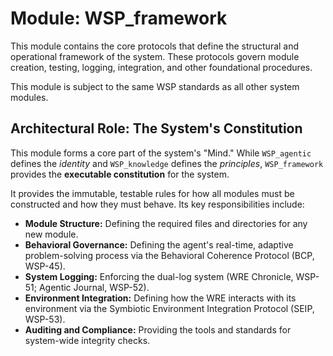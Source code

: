 # Module: WSP_framework

This module contains the core protocols that define the structural and operational framework of the system. These protocols govern module creation, testing, logging, integration, and other foundational procedures.

This module is subject to the same WSP standards as all other system modules.

## Architectural Role: The System's Constitution

This module forms a core part of the system's "Mind." While `WSP_agentic` defines the *identity* and `WSP_knowledge` defines the *principles*, `WSP_framework` provides the **executable constitution** for the system.

It provides the immutable, testable rules for how all modules must be constructed and how they must behave. Its key responsibilities include:

-   **Module Structure:** Defining the required files and directories for any new module.
-   **Behavioral Governance:** Defining the agent's real-time, adaptive problem-solving process via the Behavioral Coherence Protocol (BCP, WSP-45).
-   **System Logging:** Enforcing the dual-log system (WRE Chronicle, WSP-51; Agentic Journal, WSP-52).
-   **Environment Integration:** Defining how the WRE interacts with its environment via the Symbiotic Environment Integration Protocol (SEIP, WSP-53).
-   **Auditing and Compliance:** Providing the tools and standards for system-wide integrity checks.